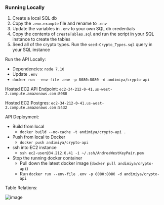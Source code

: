 
### Running Locally

1. Create a local SQL db
1. Copy the `.env.example` file and rename to `.env`
1. Update the variables in `.env` to your own SQL db credentials
1. Copy the contents of `createTables.sql` and run the script in your SQL instance to create the tables
1. Seed all of the crypto types. Run the `seed-Crypto_Types.sql` query in your SQL instance

Run the API Locally:
- Dependencies: `node 7.10`
- Update `.env`
- `docker run --env-file .env -p 8080:8080 -d andimiya/crypto-api`

Hosted EC2 API Endpoint:
`ec2-34-212-0-41.us-west-2.compute.amazonaws.com:8080`

Hosted EC2 Postgres:
`ec2-34-212-0-41.us-west-2.compute.amazonaws.com:5432`

API Deployment:

- Build from local
  - `docker build --no-cache -t andimiya/crypto-api .`
- Push from local to Docker
  - `docker push andimiya/crypto-api`
- ssh into EC2 instance
  - `ssh ec2-user@34.212.0.41 -i ~/.ssh/AndreaWestKeyPair.pem`
- Stop the running docker container
  - Pull down the latest docker image (`docker pull andimiya/crypto-api`)
  - Run `docker run --env-file .env -p 8080:8080 -d andimiya/crypto-api`


Table Relations:  

![image](https://user-images.githubusercontent.com/20802421/32694620-b92874de-c6e8-11e7-89a6-c8d395f7b39e.png)
